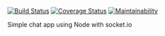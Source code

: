 [![Build Status](https://travis-ci.org/un-tethered/chat-app.svg?branch=master)](https://travis-ci.org/un-tethered/chat-app)
[![Coverage Status](https://coveralls.io/repos/github/un-tethered/chat-app/badge.svg?branch=master)](https://coveralls.io/github/un-tethered/chat-app?branch=master)
[![Maintainability](https://api.codeclimate.com/v1/badges/a5bb2d8115552f1706dd/maintainability)](https://codeclimate.com/github/un-tethered/chat-app/maintainability)

Simple chat app using Node with socket.io
